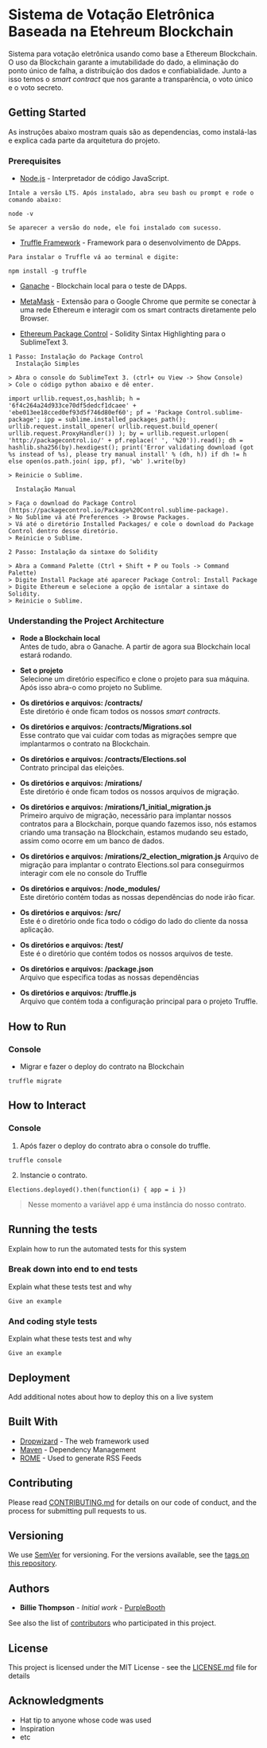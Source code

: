 # Sistema de Votação Eletrônica Baseada na Etehreum Blockchain

Sistema para votação eletrônica usando como base a Ethereum Blockchain. O uso da Blockchain garante a imutabilidade do dado, a eliminação do ponto único de falha, a distribuição dos dados e confiabialidade. Junto a isso temos o *smart contract* que nos garante a transparência, o voto único e o voto secreto.

## Getting Started

As instruções abaixo mostram quais são as dependencias, como instalá-las e explica cada parte da arquitetura do projeto.

### Prerequisites

* [Node.js](https://nodejs.org/en/) - Interpretador de código JavaScript.

```
Intale a versão LTS. Após instalado, abra seu bash ou prompt e rode o comando abaixo:

node -v

Se aparecer a versão do node, ele foi instalado com sucesso.
```
* [Truffle Framework](https://truffleframework.com/truffle) - Framework para o desenvolvimento de DApps.

```
Para instalar o Truffle vá ao terminal e digite:

npm install -g truffle
```

* [Ganache](https://truffleframework.com/ganache) - Blockchain local para o teste de DApps.

* [MetaMask](https://metamask.io/) - Extensão para o Google Chrome que permite se conectar à uma rede Ethereum e interagir com os smart contracts diretamente pelo Browser.

* [Ethereum Package Control](https://packagecontrol.io/packages/Ethereum) - Solidity Sintax Highlighting para o SublimeText 3.

```
1 Passo: Instalação do Package Control
  Instalação Simples
  
> Abra o console do SublimeText 3. (ctrl+ ou View -> Show Console)
> Cole o código python abaixo e dê enter.

import urllib.request,os,hashlib; h = '6f4c264a24d933ce70df5dedcf1dcaee' + 'ebe013ee18cced0ef93d5f746d80ef60'; pf = 'Package Control.sublime-package'; ipp = sublime.installed_packages_path(); urllib.request.install_opener( urllib.request.build_opener( urllib.request.ProxyHandler()) ); by = urllib.request.urlopen( 'http://packagecontrol.io/' + pf.replace(' ', '%20')).read(); dh = hashlib.sha256(by).hexdigest(); print('Error validating download (got %s instead of %s), please try manual install' % (dh, h)) if dh != h else open(os.path.join( ipp, pf), 'wb' ).write(by)

> Reinicie o Sublime.

  Instalação Manual

> Faça o download do Package Control (https://packagecontrol.io/Package%20Control.sublime-package).
> No Sublime vá até Preferences -> Browse Packages.
> Vá até o diretório Installed Packages/ e cole o download do Package Control dentro desse diretório.
> Reinicie o Sublime.

2 Passo: Instalação da sintaxe do Solidity

> Abra a Command Palette (Ctrl + Shift + P ou Tools -> Command Palette)
> Digite Install Package até aparecer Package Control: Install Package
> Digite Ethereum e selecione a opção de isntalar a sintaxe do Solidity.
> Reinicie o Sublime.

```

### Understanding the Project Architecture

* **Rode a Blockchain local**  
Antes de tudo, abra o Ganache. A partir de agora sua Blockchain local estará rodando.

* **Set o projeto**  
Selecione um diretório específico e clone o projeto para sua máquina. Após isso abra-o como projeto no Sublime.

* **Os diretórios e arquivos: /contracts/**  
Este diretório é onde ficam todos os nossos *smart contracts*.

* **Os diretórios e arquivos: /contracts/Migrations.sol**  
Esse contrato que vai cuidar com todas as migrações sempre que implantarmos o contrato na Blockchain.

* **Os diretórios e arquivos: /contracts/Elections.sol**  
Contrato principal das eleições.

* **Os diretórios e arquivos: /mirations/**  
Este diretório é onde ficam todos os nossos arquivos de migração.

* **Os diretórios e arquivos: /mirations/1_initial_migration.js**  
Primeiro arquivo de migração, necessário para implantar nossos contratos para a Blockchain, porque quando fazemos isso, nós estamos criando uma transação na Blockchain, estamos mudando seu estado, assim como ocorre em um banco de dados.

* **Os diretórios e arquivos: /mirations/2_election_migration.js**
Arquivo de migração para implantar o contrato Elections.sol para conseguirmos interagir com ele no console do Truffle

* **Os diretórios e arquivos: /node_modules/**  
Este diretório contém todas as nossas dependências do node irão ficar.

* **Os diretórios e arquivos: /src/**  
Este é o diretório onde fica todo o código do lado do cliente da nossa aplicação.

* **Os diretórios e arquivos: /test/**  
Este é o diretório que contém todos os nossos arquivos de teste.

* **Os diretórios e arquivos: /package.json**  
Arquivo que especifica todas as nossas dependências

* **Os diretórios e arquivos: /truffle.js**  
Arquivo que contém toda a configuração principal para o projeto Truffle.

## How to Run

### Console

* Migrar e fazer o deploy do contrato na Blockchain

```
truffle migrate
```

## How to Interact

### Console

1. Após fazer o deploy do contrato abra o console do truffle.

```
truffle console
```

2. Instancie o contrato.

```
Elections.deployed().then(function(i) { app = i })
```
> Nesse momento a variável app é uma instância do nosso contrato.



## Running the tests

Explain how to run the automated tests for this system

### Break down into end to end tests

Explain what these tests test and why

```
Give an example
```

### And coding style tests

Explain what these tests test and why

```
Give an example
```

## Deployment

Add additional notes about how to deploy this on a live system

## Built With

* [Dropwizard](http://www.dropwizard.io/1.0.2/docs/) - The web framework used
* [Maven](https://maven.apache.org/) - Dependency Management
* [ROME](https://rometools.github.io/rome/) - Used to generate RSS Feeds

## Contributing

Please read [CONTRIBUTING.md](https://gist.github.com/PurpleBooth/b24679402957c63ec426) for details on our code of conduct, and the process for submitting pull requests to us.

## Versioning

We use [SemVer](http://semver.org/) for versioning. For the versions available, see the [tags on this repository](https://github.com/your/project/tags). 

## Authors

* **Billie Thompson** - *Initial work* - [PurpleBooth](https://github.com/PurpleBooth)

See also the list of [contributors](https://github.com/your/project/contributors) who participated in this project.

## License

This project is licensed under the MIT License - see the [LICENSE.md](LICENSE.md) file for details

## Acknowledgments

* Hat tip to anyone whose code was used
* Inspiration
* etc
